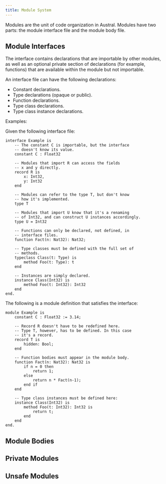 ```yaml
---
title: Module System
---
```


Modules are the unit of code organization in Austral. Modules have two parts:
the module interface file and the module body file.

## Module Interfaces

The interface contains declarations that are importable by other modules, as
well as an optional private section of declarations (for example, functions)
that are available within the module but not importable.

An interface file can have the following declarations:

- Constant declarations.
- Type declarations (opaque or public).
- Function declarations.
- Type class declarations.
- Type class instance declarations.

Examples:

Given the following interface file:

```
interface Example is
    -- The constant C is importable, but the interface
    -- doesn't know its value.
    constant C : Float32

    -- Modules that import R can access the fields
    -- x and y directly.
    record R is
        x: Int32,
        y: Int32
    end

    -- Modules can refer to the type T, but don't know
    -- how it's implemented.
    type T

    -- Modules that import U know that it's a renaming
    -- of Int32, and can construct U instances accordingly.
    type U = Int32

    -- Functions can only be declared, not defined, in
    -- interface files.
    function Fact(n: Nat32): Nat32;

    -- Type classes must be defined with the full set of
    -- methods.
    typeclass Class(t: Type) is
        method Foo(t: Type): t
    end

    -- Instances are simply declared.
    instance Class(Int32) is
        method Foo(t: Int32): Int32
    end
end.
```

The following is a module definition that satisfies the interface:

```
module Example is
    constant C : Float32 := 3.14;

    -- Record R doesn't have to be redefined here.
    -- Type T, however, has to be defined. In this case
    -- it's a record.
    record T is
        hidden: Bool;
    end

    -- Function bodies must appear in the module body.
    function Fact(n: Nat32): Nat32 is
        if n = 0 then
            return 1;
        else
            return n * Fact(n-1);
        end if
    end

    -- Type class instances must be defined here:
    instance Class(Int32) is
        method Foo(t: Int32): Int32 is
            return t;
        end
    end
end.
```

## Module Bodies

## Private Modules

## Unsafe Modules

